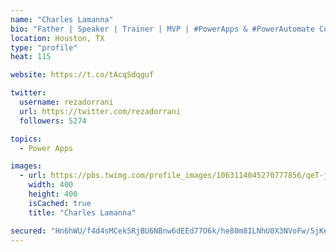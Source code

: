 ```yaml
---
name: "Charles Lamanna"
bio: "Father | Speaker | Trainer | MVP | #PowerApps & #PowerAutomate Community Super User | YouTuber Right-pointing triangle http://youtube.com/c/rezadorrani | Learn - Share - Clockwise rightwards and leftwards open circle arrows"
location: Houston, TX
type: "profile"
heat: 115

website: https://t.co/tAcqSdqguf

twitter:
  username: rezadorrani
  url: https://twitter.com/rezadorrani
  followers: 5274

topics:
  - Power Apps

images:
  - url: https://pbs.twimg.com/profile_images/1063114045270777856/qeT-jpWr_400x400.jpg
    width: 400
    height: 400
    isCached: true
    title: "Charles Lamanna"

secured: "Hn6hWU/f4d4sMCek5RjBU6NBnw6dEEd77O6k/he80m8ILNhU0X3NVoFw/5jKenGIQ6uHfFomtXxOj8dfZbU0/zEujZauH+uQAVgl6H1u7/9FTkmRy4+zIL2f/8TKgFj4m25lcb+OVzvHBzK//ICcDsX67LoLUAVVSnRldyRA3Qpu5Nl/Lx5CMjgOQ6IbwioFPF0qON3X8Ew7dxxcY7ipd/3WttMZQMGEVQEXKdQUERKW0naHvZ3QaHr7ToSTgdRwaDysL/eBD4d5MhwE7Sc2/vfs+T1RDabLOic/bpUg/KxjnSIy5YOCysTKIDJ/jLF00MWkZvBb4bGCFXzZPU+mUw5vja7QVovDViXIMQjCZiHe6apjwIZYlPFlINz4gxtDn+VX77iC7eey8uDY9r6eLL93adOKYBzDEpfVNhREZSM=;KGqbhTlgiCM2IfEQjYVmfA=="
---
```


